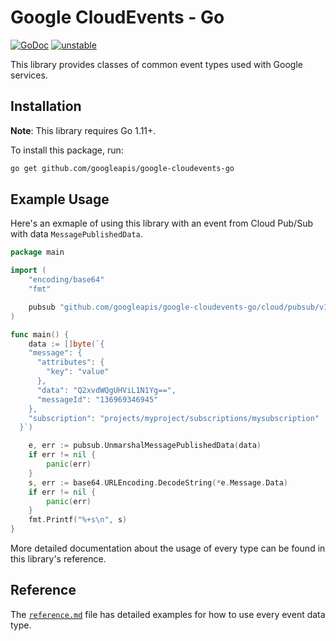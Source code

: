 # Google CloudEvents - Go

[![GoDoc](https://img.shields.io/badge/go-documentation-blue.svg?style=flat-square)](https://pkg.go.dev/mod/github.com/googleapis/google-cloudevents-go) [![unstable](http://badges.github.io/stability-badges/dist/unstable.svg)](http://github.com/badges/stability-badges)


This library provides classes of common event types used with Google services.

## Installation

**Note**: This library requires Go 1.11+.

To install this package, run:

``` sh
go get github.com/googleapis/google-cloudevents-go
```

## Example Usage

Here's an exmaple of using this library with an event from Cloud Pub/Sub with data `MessagePublishedData`.

```go
package main

import (
	"encoding/base64"
	"fmt"

	pubsub "github.com/googleapis/google-cloudevents-go/cloud/pubsub/v1"
)

func main() {
	data := []byte(`{
    "message": {
      "attributes": {
        "key": "value"
      },
      "data": "Q2xvdWQgUHViL1N1Yg==",
      "messageId": "136969346945"
    },
    "subscription": "projects/myproject/subscriptions/mysubscription"
  }`)

	e, err := pubsub.UnmarshalMessagePublishedData(data)
	if err != nil {
		panic(err)
	}
	s, err := base64.URLEncoding.DecodeString(*e.Message.Data)
	if err != nil {
		panic(err)
	}
	fmt.Printf("%+s\n", s)
}

```

More detailed documentation about the usage of every type can be found in this library's reference.

## Reference

The [`reference.md`](reference.md) file has detailed examples for how to use every event data type.
